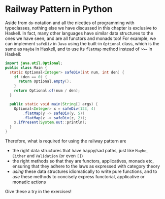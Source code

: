 # Railway Pattern in Python

Aside from `do`-notation and all the niceties of programming with typeclasses, nothing else we have discussed in this chapter is exclusive to Haskell. In fact, many other languages have similar data structures to the ones we have seen, and are all functors and monads too! For example, we can implement `safeDiv` in `Java` using the built-in `Optional` class, which is the same as `Maybe` in Haskell, and to use its `flatMap` method instead of `>>=` in Haskell:
```java
import java.util.Optional;
public class Main {
  static Optional<Integer> safeDiv(int num, int den) {
    if (den == 0) {
      return Optional.empty();
    }
    return Optional.of(num / den);
  }

  public static void main(String[] args) {
    Optional<Integer> x = safeDiv(123, 4)
        .flatMap(y -> safeDiv(y, 5))
        .flatMap(z -> safeDiv(z, 2));
    x.ifPresent(System.out::println);
  }
}
```

Therefore, what is required for using the railway pattern are 
- the right data structures that have happy/sad paths, just like `Maybe`, `Either` and `Validation` (or even `[]`)
- the right methods so that they are functors, applicatives, monads etc, ensuring that they adhere to the laws as expressed with category theory
- _using_ these data structures idiomatically to write pure functions, and to _use_ these methods to concisely express functorial, applicative or monadic actions

Give these a try in the exercises!
